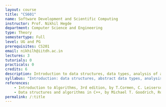 ```yaml
---
layout: course
title: "CS601"
name: Software Development and Scientific Computing
instructor: Prof. Nikhil Hegde
department: Computer Science and Engineering
type: Theory
semestertype: Full
level: UG and PG
prerequisites: CS201
email: nikhilh@iitdh.ac.in
lectures: 3
tutorials: 0
practicals: 0
credits: 6
description: Introduction to data structures, data types, analysis of algorithms and their manipulation.
syllabus: "Introduction: data structures, abstract data types, analysis of algorithms. Creation and manipulation of data structures: arrays, lists, stacks, queues, trees, heaps, hash tables, balanced trees tries, graphs. Algorithms forsorting and searching, order statistics, depth-first and breadth-first search shortest paths and minimum spanning tree."
references: 
    - Introduction to Algorithms, 3rd edition, by T.Cormen, C. Leiserson, R. Rivest, C. Stein, MIT Press and McGraw-Hill, 2009.
    - Data structures and algorithms in C++, by Michael T. Goodrich, Roberto Tamassia, and David M. Mount Wiley, 2004.
permalink: /:title
---
```

